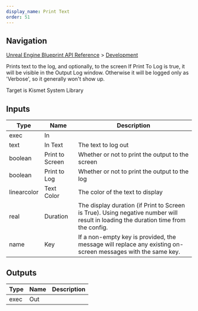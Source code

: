 ```yaml
---
display_name: Print Text
order: 51
---
```

## Navigation

[Unreal Engine Blueprint API Reference](https://dev.epicgames.com/documentation/en-us/unreal-engine/BlueprintAPI) > [Development](https://dev.epicgames.com/documentation/en-us/unreal-engine/BlueprintAPI/Development)

Prints text to the log, and optionally, to the screen
If Print To Log is true, it will be visible in the Output Log window. Otherwise it will be logged only as 'Verbose', so it generally won't show up.

Target is Kismet System Library

## Inputs

| Type | Name | Description |
| --- | --- | --- |
| exec | In |  |
| text | In Text | The text to log out |
| boolean | Print to Screen | Whether or not to print the output to the screen |
| boolean | Print to Log | Whether or not to print the output to the log |
| linearcolor | Text Color | The color of the text to display |
| real | Duration | The display duration (if Print to Screen is True). Using negative number will result in loading the duration time from the config. |
| name | Key | If a non-empty key is provided, the message will replace any existing on-screen messages with the same key. |

## Outputs

| Type | Name | Description |
| --- | --- | --- |
| exec | Out |  |
